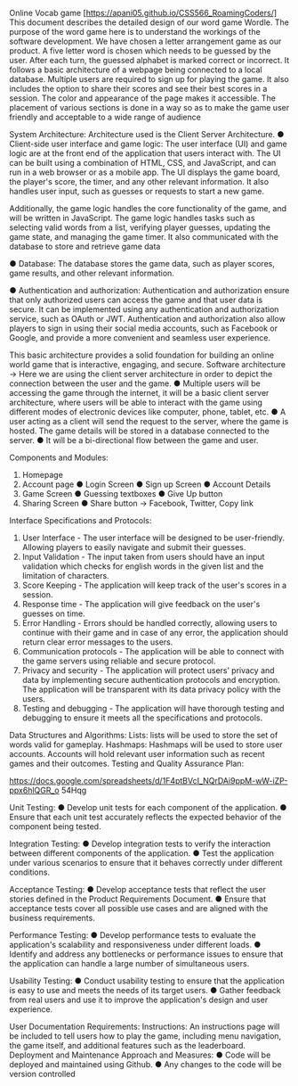 Online Vocab game  [https://apani05.github.io/CSS566_RoamingCoders/]
This document describes the detailed design of our word game Wordle. The purpose
of the word game here is to understand the workings of the software development. We have chosen a letter arrangement game as our product. A five letter
word is chosen which needs to be guessed by the user. After each turn, the guessed alphabet is
marked correct or incorrect. It follows a basic architecture of a webpage being connected to a
local database. Multiple users are required to sign up for playing the game. It also includes the
option to share their scores and see their best scores in a session. The color and appearance of
the page makes it accessible. The placement of various sections is done in a way so as to make
the game user friendly and acceptable to a wide range of audience

System Architecture:
Architecture used is the Client Server Architecture.
● Client-side user interface and game logic: The user interface (UI) and game logic are
at the front end of the application that users interact with. The UI can be built using a
combination of HTML, CSS, and JavaScript, and can run in a web browser or as a
mobile app. The UI displays the game board, the player's score, the timer, and any other
relevant information. It also handles user input, such as guesses or requests to start a
new game.

Additionally, the game logic handles the core functionality of the game, and will be
written in JavaScript. The game logic handles tasks such as selecting valid words from a
list, verifying player guesses, updating the game state, and managing the game timer. It
also communicated with the database to store and retrieve game data

● Database: The database stores the game data, such as player scores, game results,
and other relevant information.

● Authentication and authorization: Authentication and authorization ensure that only
authorized users can access the game and that user data is secure. It can be
implemented using any authentication and authorization service, such as OAuth or JWT.
Authentication and authorization also allow players to sign in using their social media
accounts, such as Facebook or Google, and provide a more convenient and seamless
user experience.

This basic architecture provides a solid foundation for building an online world game that is
interactive, engaging, and secure.
Software architecture →
Here we are using the client server architecture in order to depict the connection between the
user and the game.
● Multiple users will be accessing the game through the internet, it will be a basic client
server architecture, where users will be able to interact with the game using different
modes of electronic devices like computer, phone, tablet, etc.
● A user acting as a client will send the request to the server, where the game is hosted.
The game details will be stored in a database connected to the server.
● It will be a bi-directional flow between the game and user.

Components and Modules:
1. Homepage
2. Account page
● Login Screen
● Sign up Screen
● Account Details
3. Game Screen
● Guessing textboxes
● Give Up button
4. Sharing Screen
● Share button -> Facebook, Twitter, Copy link

Interface Specifications and Protocols:
1. User Interface - The user interface will be designed to be user-friendly. Allowing players
to easily navigate and submit their guesses.
2. Input Validation - The input taken from users should have an input validation which
checks for english words in the given list and the limitation of characters.
3. Score Keeping - The application will keep track of the user's scores in a session.
4. Response time - The application will give feedback on the user's guesses on time.
5. Error Handling - Errors should be handled correctly, allowing users to continue with their
game and in case of any error, the application should return clear error messages to the
users.
6. Communication protocols - The application will be able to connect with the game servers
using reliable and secure protocol.
7. Privacy and security - The application will protect users’ privacy and data by
implementing secure authentication protocols and encryption. The application will be
transparent with its data privacy policy with the users.
8. Testing and debugging - The application will have thorough testing and debugging to
ensure it meets all the specifications and protocols.

Data Structures and Algorithms:
Lists: lists will be used to store the set of words valid for gameplay.
Hashmaps: Hashmaps will be used to store user accounts. Accounts will hold relevant user
information such as recent games and their outcomes.
Testing and Quality Assurance Plan:

https://docs.google.com/spreadsheets/d/1F4ptBVcI_NQrDAi9ppM-wW-iZP-ppx6hlQGR_o
54Hqg

Unit Testing:
● Develop unit tests for each component of the application.
● Ensure that each unit test accurately reflects the expected behavior of the component
being tested.

Integration Testing:
● Develop integration tests to verify the interaction between different components of the
application.
● Test the application under various scenarios to ensure that it behaves correctly under
different conditions.

Acceptance Testing:
● Develop acceptance tests that reflect the user stories defined in the Product
Requirements Document.
● Ensure that acceptance tests cover all possible use cases and are aligned with the
business requirements.

Performance Testing:
● Develop performance tests to evaluate the application's scalability and responsiveness
under different loads.
● Identify and address any bottlenecks or performance issues to ensure that the
application can handle a large number of simultaneous users.

Usability Testing:
● Conduct usability testing to ensure that the application is easy to use and meets the
needs of its target users.
● Gather feedback from real users and use it to improve the application's design and user
experience.

User Documentation Requirements:
Instructions: An instructions page will be included to tell users how to play the game, including
menu navigation, the game itself, and additional features such as the leaderboard.
Deployment and Maintenance Approach and Measures:
● Code will be deployed and maintained using Github.
● Any changes to the code will be version controlled
